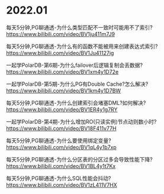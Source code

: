 
# 2022.01

每天5分钟,PG聊通透-为什么类型匹配不一致时可能用不了索引? https://www.bilibili.com/video/BV1ju411m7J9

每天5分钟,PG聊通透-为什么有的函数不能被用来创建表达式索引? https://www.bilibili.com/video/BV1Ju41127ig

一起学PolarDB-第6期-为什么failover后逻辑复制会丢数据? https://www.bilibili.com/video/BV1xm4y1D72e

一起学PolarDB-第5期-为什么PG有Double Cache?怎么解决? https://www.bilibili.com/video/BV1km4y1D7BW

每天5分钟,PG聊通透-为什么创建索引会堵塞DML?如何解决? https://www.bilibili.com/video/BV1ER4y1g7RY

一起学PolarDB-第4期-为什么增加RO(只读实例)节点动则数小时? https://www.bilibili.com/video/BV18F411v77H

每天5分钟,PG聊通透-为什么要使用绑定变量? https://www.bilibili.com/video/BV1qL4y1b7xp

每天5分钟,PG聊通透-为什么分区表的分区过多会导致性能下降? https://www.bilibili.com/video/BV1BL4y1t7Kx

每天5分钟,PG聊通透-为什么SQL性能会抖动? https://www.bilibili.com/video/BV1zL411V7HX
